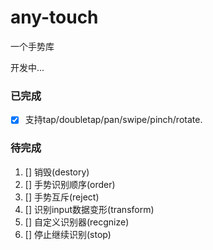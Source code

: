# any-touch
一个手势库 

开发中...

### 已完成
- [x] 支持tap/doubletap/pan/swipe/pinch/rotate.

### 待完成
1. [] 销毁(destory)
2. [] 手势识别顺序(order)
3. [] 手势互斥(reject)
4. [] 识别input数据变形(transform)
5. [] 自定义识别器(recgnize)
6. [] 停止继续识别(stop)
